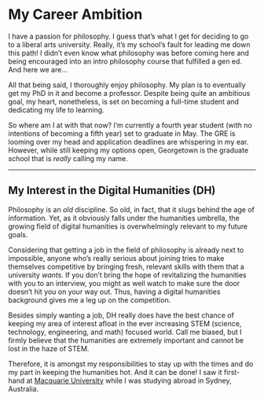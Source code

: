# My Career Ambition 

I have a passion for philosophy. I guess that’s what I get for deciding to go to a liberal arts university. Really, it’s my school’s fault for leading me down this path! I didn’t even know what philosophy was before coming here and being encouraged into an intro philosophy course that fulfilled a gen ed. And here we are… 

All that being said, I thoroughly enjoy philosophy. My plan is to eventually get my PhD in it and become a professor. Despite being quite an ambitious goal, my heart, nonetheless, is set on becoming a full-time student and dedicating my life to learning. 

So where am I at with that now? I’m currently a fourth year student (with no intentions of becoming a fifth year) set to graduate in May. The GRE is looming over my head and application deadlines are whispering in my ear. However, while still keeping my options open, Georgetown is the graduate school that is _really_ calling my name. 

---

## My Interest in the Digital Humanities (DH)

Philosophy is an _old_ discipline. So old, in fact, that it slugs behind the age of information. Yet, as it obviously falls under the humanities umbrella, the growing field of digital humanities is overwhelmingly relevant to my future goals. 

Considering that getting a job in the field of philosophy is already next to impossible, anyone who’s really serious about joining tries to make themselves competitive by bringing fresh, relevant skills with them that a university _wants_. If you don’t bring the hope of revitalizing the humanities with you to an interview, you might as well watch to make sure the door doesn’t hit you on your way out. Thus, having a digital humanities background gives me a leg up on the competition. 

Besides simply wanting a job, DH really does have the best chance of keeping my area of interest afloat in the ever increasing STEM (science, technology, engineering, and math) focused world. Call me biased, but I firmly believe that the humanities are extremely important and cannot be lost in the haze of STEM. 

Therefore, it is amongst my responsibilities to stay up with the times and do my part in keeping the humanities hot. And it can be done! I saw it first-hand at [Macquarie University](https://www.mq.edu.au/faculty-of-arts/departments-and-schools/department-of-philosophy) while I was studying abroad in Sydney, Australia. 

